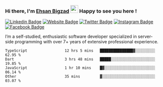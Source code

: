 ### Hi there, I'm <a href="#" target="_blank">Ehsan Bigzad</a> <img src="https://media.giphy.com/media/hvRJCLFzcasrR4ia7z/giphy.gif" width="25px" height="25px"> Happy to see you here !

[![Linkedin Badge](https://img.shields.io/badge/-LinkedIn-0e76a8?style=flat-square&logo=Linkedin&logoColor=white)](https://linkedin.com/in/EhsanBigzad)
[![Website Badge](https://img.shields.io/badge/Website-3b5998?style=flat-square&logo=google-chrome&logoColor=white)](#)
[![Twitter Badge](https://img.shields.io/badge/-Twitter-00acee?style=flat-square&logo=Twitter&logoColor=white)](https://twitter.com/EhsanBigzad)
[![Instagram Badge](https://img.shields.io/badge/-Instagram-e4405f?style=flat-square&logo=Instagram&logoColor=white)](https://instagram.com/ehsanbigzad/)
[![Facebook Badge](https://img.shields.io/badge/-Facebook-0088cc?style=flat-square&logo=Facebook&logoColor=white)](https://facebook.com/EhsanBigzad7)

I’m a self-studied, enthusiastic software developer specialized in server-side programming with over 7+ years of extensive professional experience.

<!--START_SECTION:waka-->

```text
TypeScript                 12 hrs 5 mins   ███████████████▓░░░░░░░░░   62.95 %
Dart                       3 hrs 48 mins   █████░░░░░░░░░░░░░░░░░░░░   19.85 %
JavaScript                 1 hr 10 mins    █▓░░░░░░░░░░░░░░░░░░░░░░░   06.14 %
Other                      35 mins         ▓░░░░░░░░░░░░░░░░░░░░░░░░   03.07 %
```

<!--END_SECTION:waka-->
